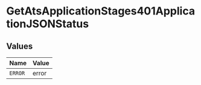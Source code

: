 # GetAtsApplicationStages401ApplicationJSONStatus


## Values

| Name    | Value   |
| ------- | ------- |
| `ERROR` | error   |